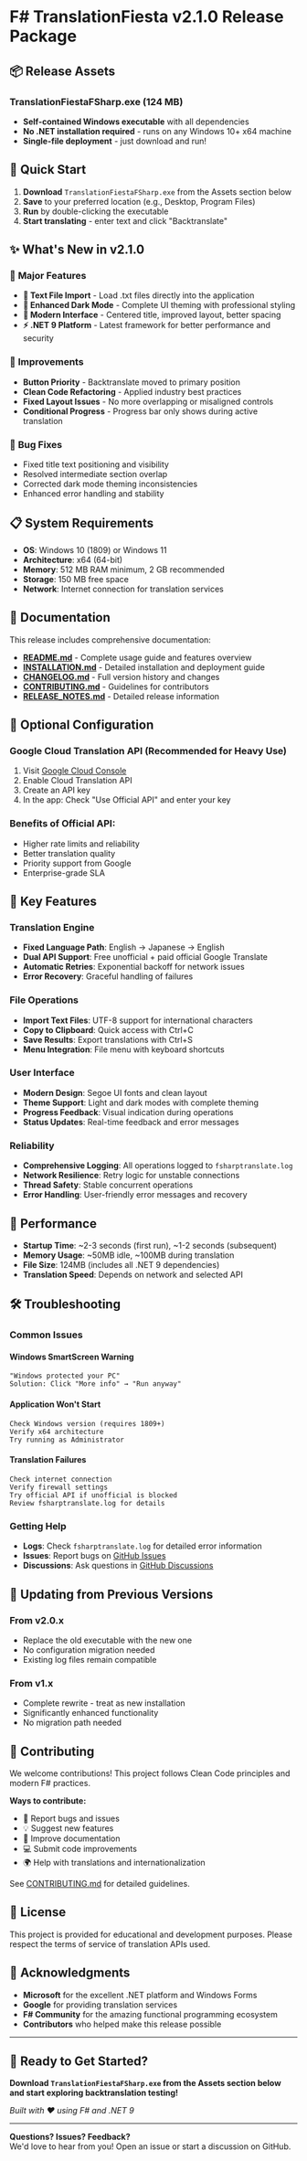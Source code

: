 # F# TranslationFiesta v2.1.0 Release Package

## 📦 Release Assets

### **TranslationFiestaFSharp.exe** (124 MB)
- **Self-contained Windows executable** with all dependencies
- **No .NET installation required** - runs on any Windows 10+ x64 machine
- **Single-file deployment** - just download and run!

## 🚀 Quick Start

1. **Download** `TranslationFiestaFSharp.exe` from the Assets section below
2. **Save** to your preferred location (e.g., Desktop, Program Files)
3. **Run** by double-clicking the executable
4. **Start translating** - enter text and click "Backtranslate"

## ✨ What's New in v2.1.0

### 🎯 **Major Features**
- **📁 Text File Import** - Load .txt files directly into the application
- **🌙 Enhanced Dark Mode** - Complete UI theming with professional styling
- **🎨 Modern Interface** - Centered title, improved layout, better spacing
- **⚡ .NET 9 Platform** - Latest framework for better performance and security

### 🔧 **Improvements**
- **Button Priority** - Backtranslate moved to primary position
- **Clean Code Refactoring** - Applied industry best practices
- **Fixed Layout Issues** - No more overlapping or misaligned controls
- **Conditional Progress** - Progress bar only shows during active translation

### 🐛 **Bug Fixes**
- Fixed title text positioning and visibility
- Resolved intermediate section overlap
- Corrected dark mode theming inconsistencies
- Enhanced error handling and stability

## 📋 System Requirements

- **OS**: Windows 10 (1809) or Windows 11
- **Architecture**: x64 (64-bit)
- **Memory**: 512 MB RAM minimum, 2 GB recommended
- **Storage**: 150 MB free space
- **Network**: Internet connection for translation services

## 📖 Documentation

This release includes comprehensive documentation:

- **[README.md](README.md)** - Complete usage guide and features overview
- **[INSTALLATION.md](INSTALLATION.md)** - Detailed installation and deployment guide
- **[CHANGELOG.md](CHANGELOG.md)** - Full version history and changes
- **[CONTRIBUTING.md](CONTRIBUTING.md)** - Guidelines for contributors
- **[RELEASE_NOTES.md](RELEASE_NOTES.md)** - Detailed release information

## 🔧 Optional Configuration

### **Google Cloud Translation API (Recommended for Heavy Use)**
1. Visit [Google Cloud Console](https://console.cloud.google.com/)
2. Enable Cloud Translation API
3. Create an API key
4. In the app: Check "Use Official API" and enter your key

### **Benefits of Official API:**
- Higher rate limits and reliability
- Better translation quality
- Priority support from Google
- Enterprise-grade SLA

## 🎯 Key Features

### **Translation Engine**
- **Fixed Language Path**: English → Japanese → English
- **Dual API Support**: Free unofficial + paid official Google Translate
- **Automatic Retries**: Exponential backoff for network issues
- **Error Recovery**: Graceful handling of failures

### **File Operations**
- **Import Text Files**: UTF-8 support for international characters
- **Copy to Clipboard**: Quick access with Ctrl+C
- **Save Results**: Export translations with Ctrl+S
- **Menu Integration**: File menu with keyboard shortcuts

### **User Interface**
- **Modern Design**: Segoe UI fonts and clean layout
- **Theme Support**: Light and dark modes with complete theming
- **Progress Feedback**: Visual indication during operations
- **Status Updates**: Real-time feedback and error messages

### **Reliability**
- **Comprehensive Logging**: All operations logged to `fsharptranslate.log`
- **Network Resilience**: Retry logic for unstable connections
- **Thread Safety**: Stable concurrent operations
- **Error Handling**: User-friendly error messages and recovery

## 🚀 Performance

- **Startup Time**: ~2-3 seconds (first run), ~1-2 seconds (subsequent)
- **Memory Usage**: ~50MB idle, ~100MB during translation
- **File Size**: 124MB (includes all .NET 9 dependencies)
- **Translation Speed**: Depends on network and selected API

## 🛠️ Troubleshooting

### **Common Issues**

#### Windows SmartScreen Warning
```
"Windows protected your PC"
Solution: Click "More info" → "Run anyway"
```

#### Application Won't Start
```
Check Windows version (requires 1809+)
Verify x64 architecture
Try running as Administrator
```

#### Translation Failures
```
Check internet connection
Verify firewall settings
Try official API if unofficial is blocked
Review fsharptranslate.log for details
```

### **Getting Help**
- **Logs**: Check `fsharptranslate.log` for detailed error information
- **Issues**: Report bugs on [GitHub Issues](https://github.com/soficis/VibeTranslate/issues)
- **Discussions**: Ask questions in [GitHub Discussions](https://github.com/soficis/VibeTranslate/discussions)

## 🔄 Updating from Previous Versions

### **From v2.0.x**
- Replace the old executable with the new one
- No configuration migration needed
- Existing log files remain compatible

### **From v1.x**
- Complete rewrite - treat as new installation
- Significantly enhanced functionality
- No migration path needed

## 🤝 Contributing

We welcome contributions! This project follows Clean Code principles and modern F# practices.

**Ways to contribute:**
- 🐛 Report bugs and issues
- 💡 Suggest new features
- 📝 Improve documentation
- 💻 Submit code improvements
- 🌍 Help with translations and internationalization

See [CONTRIBUTING.md](CONTRIBUTING.md) for detailed guidelines.

## 📄 License

This project is provided for educational and development purposes. Please respect the terms of service of translation APIs used.

## 🙏 Acknowledgments

- **Microsoft** for the excellent .NET platform and Windows Forms
- **Google** for providing translation services
- **F# Community** for the amazing functional programming ecosystem
- **Contributors** who helped make this release possible

---

## 🎉 Ready to Get Started?

**Download `TranslationFiestaFSharp.exe` from the Assets section below and start exploring backtranslation testing!**

*Built with ❤️ using F# and .NET 9*

---

**Questions? Issues? Feedback?**  
We'd love to hear from you! Open an issue or start a discussion on GitHub.
